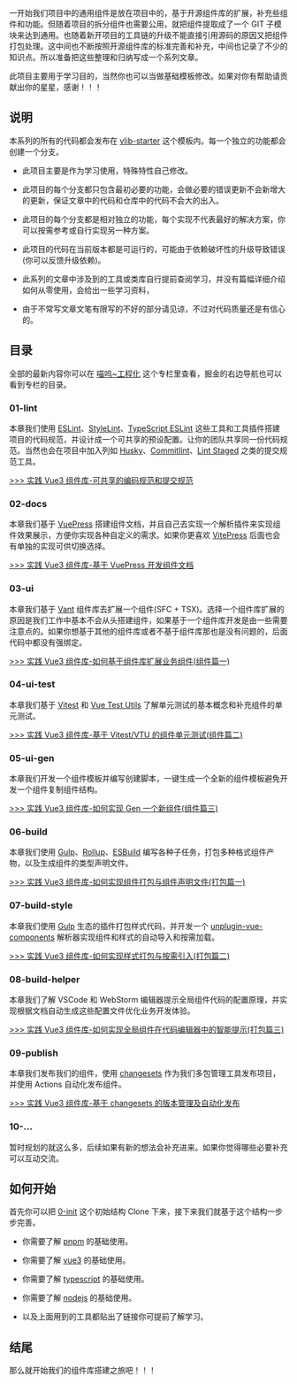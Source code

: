 一开始我们项目中的通用组件是放在项目中的，基于开源组件库的扩展，补充些组件和功能。但随着项目的拆分组件也需要公用，就把组件提取成了一个 GIT 子模块来达到通用。也随着新开项目的工具链的升级不能直接引用源码的原因又把组件打包处理。这中间也不断按照开源组件库的标准完善和补充，中间也记录了不少的知识点。所以准备把这些整理和归纳写成一个系列文章。

此项目主要用于学习目的，当然你也可以当做基础模板修改。如果对你有帮助请贡献出你的星星，感谢！！！

## 说明

本系列的所有的代码都会发布在 [vlib-starter](https://github.com/bfehub/vlib-starter) 这个模板内。每一个独立的功能都会创建一个分支。

- 此项目主要是作为学习使用，特殊特性自己修改。

- 此项目的每个分支都只包含最初必要的功能，会做必要的错误更新不会新增大的更新，保证文章中的代码和仓库中的代码不会大的出入。

- 此项目的每个分支都是相对独立的功能，每个实现不代表最好的解决方案，你可以按需参考或自行实现另一种方案。

- 此项目的代码在当前版本都是可运行的，可能由于依赖破坏性的升级导致错误(你可以反馈升级依赖)。

- 此系列的文章中涉及到的工具或类库自行提前查阅学习，并没有篇幅详细介绍如何从零使用，会给出一些学习资料，

- 由于不常写文章文笔有限写的不好的部分请见谅，不过对代码质量还是有信心的。

## 目录

全部的最新内容你可以在 [喵呜~工程化](https://juejin.cn/column/7130951037547970567) 这个专栏里查看，掘金的右边导航也可以看到专栏的目录。

### 01-lint

本章我们使用 [ESLint](https://eslint.org/)、[StyleLint](https://stylelint.io/)、[TypeScript ESLint](https://typescript-eslint.io/docs/) 这些工具和工具插件搭建项目的代码规范，并设计成一个可共享的预设配置。让你的团队共享同一份代码规范。当然也会在项目中加入列如 [Husky](https://github.com/typicode/husky)、[Commitlint](https://github.com/conventional-changelog/commitlint)、[Lint Staged](https://github.com/okonet/lint-staged) 之类的提交规范工具。

[>>> 实践 Vue3 组件库-可共享的编码规范和提交规范](https://juejin.cn/post/7136800894742036517)

### 02-docs

本章我们基于 [VuePress](https://v2.vuepress.vuejs.org/zh/) 搭建组件文档，并且自己去实现一个解析插件来实现组件效果展示，方便你实现各种自定义的需求。如果你更喜欢 [VitePress](https://vitepress.vuejs.org/) 后面也会有单独的实现可供切换选择。

[>>> 实践 Vue3 组件库-基于 VuePress 开发组件文档](https://juejin.cn/post/7136825713411227679)

### 03-ui

本章我们基于 [Vant](https://vant-ui.github.io/vant/#/zh-CN) 组件库去扩展一个组件(SFC + TSX)。选择一个组件库扩展的原因是我们工作中基本不会从头搭建组件，如果基于一个组件库开发是由一些需要注意点的。如果你想基于其他的组件库或者不基于组件库那也是没有问题的，后面代码中都没有强绑定。

[>>> 实践 Vue3 组件库-如何基于组件库扩展业务组件(组件篇一)](https://juejin.cn/post/7137107018938056734)

### 04-ui-test

本章我们基于 [Vitest](https://cn.vitest.dev/) 和 [Vue Test Utils](https://test-utils.vuejs.org/) 了解单元测试的基本概念和补充组件的单元测试。

[>>> 实践 Vue3 组件库-基于 Vitest/VTU 的组件单元测试(组件篇二)](https://juejin.cn/post/7137578647522639908)

### 05-ui-gen

本章我们开发一个组件模板并编写创建脚本，一键生成一个全新的组件模板避免开发一个组件复制组件结构。

[>>> 实践 Vue3 组件库-如何实现 Gen 一个新组件(组件篇三)](https://juejin.cn/post/7137585038102626340)

### 06-build

本章我们使用 [Gulp](https://gulpjs.com/)、[Rollup](https://rollupjs.org/guide/en/)、[ESBuild](https://esbuild.github.io/) 编写各种子任务，打包多种格式组件产物，以及生成组件的类型声明文件。

[>>> 实践 Vue3 组件库-如何实现组件打包与组件声明文件(打包篇一)](https://juejin.cn/post/7137902538103193613)

### 07-build-style

本章我们使用 [Gulp](https://gulpjs.com/) 生态的插件打包样式代码，并开发一个 [unplugin-vue-components](https://github.com/antfu/unplugin-vue-components) 解析器实现组件和样式的自动导入和按需加载。

[>>> 实践 Vue3 组件库-如何实现样式打包与按需引入(打包篇二)](https://juejin.cn/post/7138212982558818311)

### 08-build-helper

本章我们了解 VSCode 和 WebStorm 编辑器提示全局组件代码的配置原理，并实现根据文档自动生成这些配置文件优化业务开发体验。

[>>> 实践 Vue3 组件库-如何实现全局组件在代码编辑器中的智能提示(打包篇三)](https://juejin.cn/post/7138308389595152420)

### 09-publish

本章我们发布我们的组件，使用 [changesets](https://github.com/changesets/changesets) 作为我们多包管理工具发布项目，并使用 Actions 自动化发布组件。

[>>> 实践 Vue3 组件库-基于 changesets 的版本管理及自动化发布](https://juejin.cn/post/7140639347937640479)

### 10-...

暂时规划的就这么多，后续如果有新的想法会补充进来。如果你觉得哪些必要补充可以互动交流。

## 如何开始

首先你可以把 [0-init](https://github.com/bfehub/vlib-starter/tree/0-init) 这个初始结构 Clone 下来，接下来我们就基于这个结构一步步完善。

- 你需要了解 [pnpm](https://pnpm.io/zh/installation) 的基础使用。

- 你需要了解 [vue3](https://staging-cn.vuejs.org/) 的基础使用。

- 你需要了解 [typescript](https://www.typescriptlang.org/) 的基础使用。

- 你需要了解 [nodejs](https://nodejs.org/en/) 的基础使用。

- 以及上面用到的工具都贴出了链接你可提前了解学习。

## 结尾

那么就开始我们的组件库搭建之旅吧！！！
